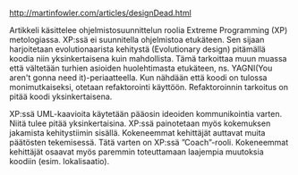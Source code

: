 http://martinfowler.com/articles/designDead.html

Artikkeli käsittelee ohjelmistosuunnittelun roolia Extreme Programming (XP) metologiassa. XP:ssä ei suunnitella ohjelmistoa etukäteen. Sen sijaan harjoitetaan evolutionaarista kehitystä (Evolutionary design) pitämällä koodia niin yksinkertaisena kuin mahdollista. Tämä tarkoittaa muun muassa että vältetään turhien asioiden huolehtimasta etukäteen, ns. YAGNI(You aren't gonna need it)-periaatteella. Kun nähdään että koodi on tulossa monimutkaiseksi, otetaan refaktorointi käyttöön. Refaktoroinnin tarkoitus on pitää koodi yksinkertaisena.

XP:ssä UML-kaavioita käytetään pääosin ideoiden kommunikointia varten. Niitä tulee pitää yksinkertaisina. XP:ssä painotetaan myös kokemuksen jakamista kehitystiimin sisällä. Kokeneemmat kehittäjät auttavat muita päätösten tekemisessä. Tätä varten on XP:ssä ”Coach”-rooli. Kokeneemmat kehittäjät osaavat myös paremmin toteuttamaan laajempia muutoksia koodiin (esim. lokalisaatio).